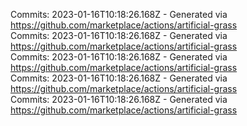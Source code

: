 Commits: 2023-01-16T10:18:26.168Z - Generated via https://github.com/marketplace/actions/artificial-grass
<br>
Commits: 2023-01-16T10:18:26.168Z - Generated via https://github.com/marketplace/actions/artificial-grass
<br>
Commits: 2023-01-16T10:18:26.168Z - Generated via https://github.com/marketplace/actions/artificial-grass
<br>
Commits: 2023-01-16T10:18:26.168Z - Generated via https://github.com/marketplace/actions/artificial-grass
<br>
Commits: 2023-01-16T10:18:26.168Z - Generated via https://github.com/marketplace/actions/artificial-grass
<br>
